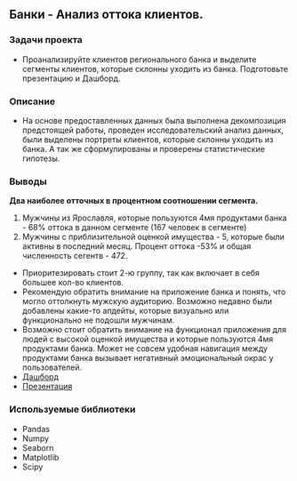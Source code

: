 ## Банки - Анализ оттока клиентов.
### Задачи проекта 
- Проанализируйте клиентов регионального банка и выделите сегменты клиентов, которые склонны уходить из банка. Подготовьте презентацию и Дашборд.
### Описание 
- На основе предоставленных данных была выполнена декомпозиция предстоящей работы, проведен исследовательский анализ данных, были выделены портреты клиентов, которые склонны уходить из банка. А так же сформулированы и проверены статистические гипотезы.
### Выводы
**Два наиболее отточных в процентном соотношении сегмента.**
1) Мужчины из Ярославля, которые пользуются 4мя продуктами банка - 68% оттока в данном сегменте (167 человек в сегменте)
2) Мужчины с приблизительной оценкой имущества - 5, которые были активны в последний месяц. Процент оттока -53% и общая численность сегентв - 472.
- Приоритезировать стоит 2-ю группу, так как включает в себя большее кол-во клиентов. 
- Рекомендую обратить внимание на приложение банка и понять, что могло оттолкнуть мужскую аудиторию. Возможно недавно были добавлены какие-то апдейты, которые визуально или функционально не подошли мужчинам. 
- Возможно стоит обратить внимание на функционал приложения для людей с высокой оценкой имущества и которые пользуются 4мя продуктами банка. Может не совсем удобная навигация между продуктами банка вызывает негативный эмоциональный окрас у пользователей.
- [Дашборд](https://public.tableau.com/app/profile/yanina.shmatko/viz/MetanPromBank_16784746596480/Dashboard1?publish=yes)
- [Презентация](https://disk.yandex.ru/i/lEEY6-QoWc26Vg)
### Используемые библиотеки 
- Pandas
- Numpy
- Seaborn
- Matplotlib
- Scipy
